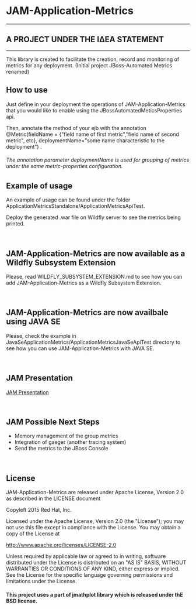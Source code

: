 # JAM-Application-Metrics 
--------------------------

## A PROJECT UNDER THE ΙΔΕΑ STATEMENT
-------------------------------------

This library is created to facilitate the creation, record and monitoring of metrics for any deployment. (Initial project JBoss-Automated Metrics renamed)

## How to use
Just define in your deployment the operations of JAM-Application-Metrics that you would like to enable using the JBossAutomatedMeticsProperties api.

Then, annotate the method of your ejb with the annotation @Metric(fieldName = {"field name of first metric","field name of second metric", etc}, deploymentName="some name characteristic to the deployment") .

###### The annotation parameter deploymentName is used for grouping of metrics under the same metric-properties configuration.

## Example of usage
An example of usage can be found under the folder ApplicationMetricsStandalone/ApplicationMetricsApiTest.

Deploy the generated .war file on Wildfly server to see the metrics being printed.


<br/>

## JAM-Application-Metrics are now available as a Wildfly Subsystem Extension
Please, read WILDFLY_SUBSYSTEM_EXTENSION.md to see how you can add JAM-Application-Metrics as a Wildfly Subsystem Extension.


<br/>

## JAM-Application-Metrics are now availbale using JAVA SE
Please, check the example in JavaSeApplicationMetrics/ApplicationMetricsJavaSeApiTest directory to see how you can use JAM-Application-Metrics with JAVA SE.

<br/>

## JAM Presentation
[JAM Presentation](http://redhat.slides.com/panossot/jboss-automated-metrics-6?token=d93QLP5k)

<br/>

## JAM Possible Next Steps
- Memory management of the group metrics
- Integration of gaeger (another tracing system)
- Send the metrics to the JBoss Console

<br/>

## License 
JAM-Application-Metrics are released under Apache License, Version 2.0 as described in the LICENSE document


Copyleft 2015 Red Hat, Inc.

Licensed under the Apache License, Version 2.0 (the "License");
you may not use this file except in compliance with the License.
You may obtain a copy of the License at

 http://www.apache.org/licenses/LICENSE-2.0

Unless required by applicable law or agreed to in writing, software
distributed under the License is distributed on an "AS IS" BASIS,
WITHOUT WARRANTIES OR CONDITIONS OF ANY KIND, either express or implied.
See the License for the specific language governing permissions and
limitations under the License.

#### This project uses a part of jmathplot library which is released under thE BSD license.

